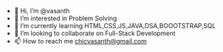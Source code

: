 - 👋 Hi, I’m @vasanth
- 👀 I’m interested in Problem Solving
- 🌱 I’m currently learning HTML,CSS,JS,JAVA,DSA,BOOOTSTRAP,SQL
- 💞️ I’m looking to collaborate on Full-Stack Development
- 📫 How to reach me chicvasanth@gmail.com

<!---
vasanth5627/vasanth5627 is a ✨ special ✨ repository because its `README.md` (this file) appears on your GitHub profile.
You can click the Preview link to take a look at your changes.
--->
